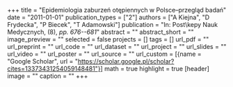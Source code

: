 +++
title = "Epidemiologia zaburzeń otępiennych w Polsce–przegląd badań"
date = "2011-01-01"
publication_types = ["2"]
authors = ["A Kiejna", "D Frydecka", "P Biecek", "T Adamowski"]
publication = "In: Post\\kepy Nauk Medycznych, (8), _pp. 676--681_"
abstract = ""
abstract_short = ""
image_preview = ""
selected = false
projects = []
tags = []
url_pdf = ""
url_preprint = ""
url_code = ""
url_dataset = ""
url_project = ""
url_slides = ""
url_video = ""
url_poster = ""
url_source = ""
url_custom = [{name = "Google Scholar", url = "https://scholar.google.pl/scholar?cites=13373431254059148481"}]
math = true
highlight = true
[header]
image = ""
caption = ""
+++
